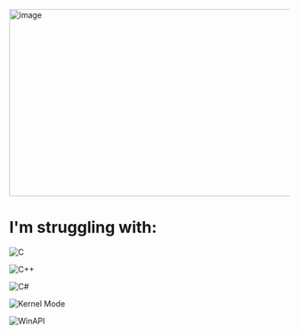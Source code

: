 <img width="742" height="337" alt="image" src="https://github.com/user-attachments/assets/8f10fe5d-b947-4c16-ade0-79ec934df13a" />

# I'm struggling with:
<!-- C -->
![C](https://img.shields.io/badge/C-Language-%2300599C?style=for-the-badge&logo=c&logoColor=white)

<!-- C++ -->
![C++](https://img.shields.io/badge/C++-Language-%23005F9C?style=for-the-badge&logo=c%2B%2B&logoColor=white)

<!-- C# -->
![C#](https://img.shields.io/badge/C%23-Language-%23239120?style=for-the-badge&logo=c-sharp&logoColor=white)

![Kernel Mode](https://img.shields.io/badge/Mode-Kernel%20Mode-red?style=for-the-badge&logo=windows&logoColor=white)

![WinAPI](https://img.shields.io/badge/API-WinAPI-blue?style=for-the-badge&logo=windows&logoColor=white)
